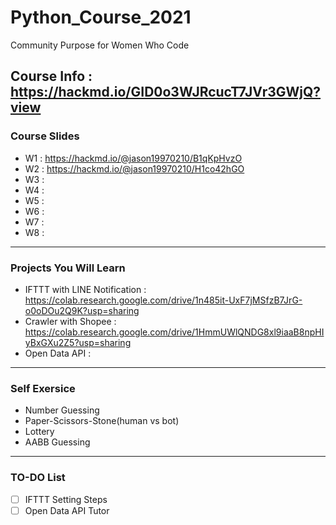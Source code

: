 # Python_Course_2021

Community Purpose for Women Who Code

## Course Info : <https://hackmd.io/GID0o3WJRcucT7JVr3GWjQ?view>

### Course Slides

- W1 : <https://hackmd.io/@jason19970210/B1qKpHvzO>  
- W2 : <https://hackmd.io/@jason19970210/H1co42hGO>
- W3 :
- W4 :
- W5 :
- W6 :
- W7 :
- W8 :

----

### Projects You Will Learn

- IFTTT with LINE Notification : <https://colab.research.google.com/drive/1n485it-UxF7jMSfzB7JrG-o0oDOu2Q9K?usp=sharing>
- Crawler with Shopee : <https://colab.research.google.com/drive/1HmmUWlQNDG8xl9iaaB8npHIyBxGXu2Z5?usp=sharing>
- Open Data API :

----

### Self Exersice

- Number Guessing
- Paper-Scissors-Stone(human vs bot)
- Lottery
- AABB Guessing

----

### TO-DO List

- [ ] IFTTT Setting Steps
- [ ] Open Data API Tutor
